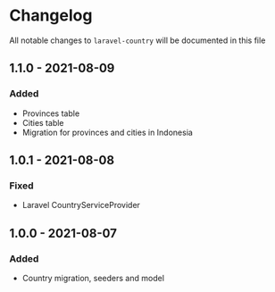 # Changelog

All notable changes to `laravel-country` will be documented in this file

## 1.1.0 - 2021-08-09
### Added
- Provinces table
- Cities table
- Migration for provinces and cities in Indonesia

## 1.0.1 - 2021-08-08
### Fixed
- Laravel CountryServiceProvider

## 1.0.0 - 2021-08-07
### Added
- Country migration, seeders and model
